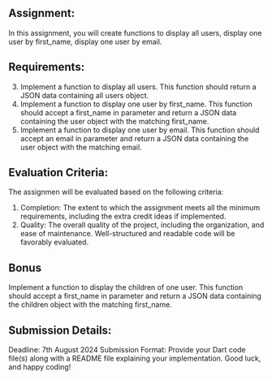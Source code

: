 
## Assignment:

In this assignment, you will create functions to display all users, display one user by first_name, display one user by email.

## Requirements:
3. Implement a function to display all users. This function should return a JSON data containing all users object.
4. Implement a function to display one user by first_name. This function should accept a first_name in parameter and return a JSON data containing the user object with the matching first_name.
5. Implement a function to display one user by email. This function should accept an email in parameter and return a JSON data containing the user object with the matching email.

## Evaluation Criteria:
The assignmen will be evaluated based on the following criteria:
1. Completion: The extent to which the assignment meets all the minimum requirements, including the extra credit ideas if implemented.
2. Quality: The overall quality of the project, including the organization, and ease of maintenance. Well-structured and readable code will be favorably evaluated.

## Bonus
Implement a function to display the children of one user. This function should accept a first_name in parameter and return a JSON data containing the children object with the matching first_name.

## Submission Details:
Deadline: 7th August 2024
Submission Format: Provide your Dart code file(s) along with a README file explaining your implementation.
Good luck, and happy coding!
